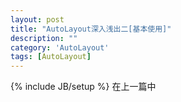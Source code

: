 ```yaml
---
layout: post
title: "AutoLayout深入浅出二[基本使用]"
description: ""
category: 'AutoLayout'
tags: [AutoLayout]
---
```

{% include JB/setup %}
在上一篇中

